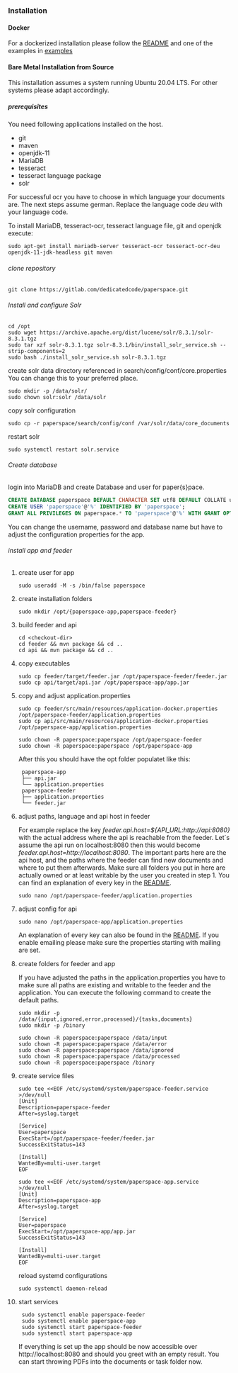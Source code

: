 ### Installation
#### Docker

For a dockerized installation please follow the [README](https://gitlab.com/dedicatedcode/paperspace#deployment) and one of the examples in
[examples](https://gitlab.com/dedicatedcode/paperspace/-/tree/master/deployment/examples)

#### Bare Metal Installation from Source
This installation assumes a system running Ubuntu 20.04 LTS. For other systems please adapt accordingly.

##### prerequisites
You need following applications installed on the host.
* git
* maven
* openjdk-11
* MariaDB  
* tesseract
* tesseract language package
* solr  

For successful ocr you have to choose in which language your documents are. The next steps assume german. Replace 
the language code *deu* with your language code.

To install MariaDB, tesseract-ocr, tesseract language file, git and openjdk execute:
```
sudo apt-get install mariadb-server tesseract-ocr tesseract-ocr-deu openjdk-11-jdk-headless git maven
```
######  clone repository
```
git clone https://gitlab.com/dedicatedcode/paperspace.git
```
###### Install and configure Solr

```shell script
cd /opt
sudo wget https://archive.apache.org/dist/lucene/solr/8.3.1/solr-8.3.1.tgz
sudo tar xzf solr-8.3.1.tgz solr-8.3.1/bin/install_solr_service.sh --strip-components=2
sudo bash ./install_solr_service.sh solr-8.3.1.tgz
```
create solr data directory referenced in search/config/conf/core.properties
You can change this to your preferred place.
```shell script
sudo mkdir -p /data/solr/
sudo chown solr:solr /data/solr
```
copy solr configuration 
```shell script
sudo cp -r paperspace/search/config/conf /var/solr/data/core_documents
```
restart solr
```shell script
sudo systemctl restart solr.service
```
###### Create database

login into MariaDB and create Database and user for paper{s}pace.
```sql
CREATE DATABASE paperspace DEFAULT CHARACTER SET utf8 DEFAULT COLLATE utf8_unicode_ci;
CREATE USER 'paperspace'@'%' IDENTIFIED BY 'paperspace';
GRANT ALL PRIVILEGES ON paperspace.* TO 'paperspace'@'%' WITH GRANT OPTION;
```
You can change the username, password and database name but have to adjust the configuration properties for the app.

###### install app and feeder
1. create user for app
    ```shell script
    sudo useradd -M -s /bin/false paperspace
    ```
2. create installation folders
    ```shell script
    sudo mkdir /opt/{paperspace-app,paperspace-feeder}
    ```
3. build feeder and api
    ```shell script
    cd <checkout-dir>
    cd feeder && mvn package && cd ..   
    cd api && mvn package && cd ..   
    ```
4. copy executables
   ```shell script
   sudo cp feeder/target/feeder.jar /opt/paperspace-feeder/feeder.jar
   sudo cp api/target/api.jar /opt/paperspace-app/app.jar
   ```
5. copy and adjust application.properties
    ```shell script
    sudo cp feeder/src/main/resources/application-docker.properties /opt/paperspace-feeder/application.properties
    sudo cp api/src/main/resources/application-docker.properties /opt/paperspace-app/application.properties
   
    sudo chown -R paperspace:paperspace /opt/paperspace-feeder
    sudo chown -R paperspace:paperspace /opt/paperspace-app
    ```
   After this you should have the opt folder populatet like this:
   ```shell script
    paperspace-app
    ├── api.jar
    └── application.properties
    paperspace-feeder
    ├── application.properties
    └── feeder.jar
    ```
6. adjust paths, language and api host in feeder
    
    For example replace the key *feeder.api.host=${API_URL:http://api:8080}* with the actual address where the api 
    is reachable from the feeder. Let´s assume the api run on localhost:8080 then this would become *feeder.api.host=http://localhost:8080*.
    The important parts here are the api host, and the paths where the feeder can find new documents and where to put them afterwards. 
    Make sure all folders you put in here are actually owned or at least writable by the user you created in step  1. 
    You can find an explanation of every key in the [README](https://gitlab.com/dedicatedcode/paperspace#docker-configuration). 
    ```shell script
    sudo nano /opt/paperspace-feeder/application.properties
    ```
 
7. adjust config for api
    ```shell script
    sudo nano /opt/paperspace-app/application.properties
    ```
   An explanation of every key can also be found in the [README](https://gitlab.com/dedicatedcode/paperspace#docker-configuration).
   If you enable emailing please make sure the properties starting with mailing are set.
   
7. create folders for feeder and app

   If you have adjusted the paths in the application.properties you have to make sure all paths are existing and writable to the feeder and the application. You can execute the following command to create the default paths.
   ```shell script
   sudo mkdir -p /data/{input,ignored,error,processed}/{tasks,documents}
   sudo mkdir -p /binary
   
   sudo chown -R paperspace:paperspace /data/input
   sudo chown -R paperspace:paperspace /data/error
   sudo chown -R paperspace:paperspace /data/ignored
   sudo chown -R paperspace:paperspace /data/processed
   sudo chown -R paperspace:paperspace /binary
   ```

8. create service files
    ```shell script
    sudo tee <<EOF /etc/systemd/system/paperspace-feeder.service >/dev/null
    [Unit]
    Description=paperspace-feeder
    After=syslog.target
    
    [Service]
    User=paperspace
    ExecStart=/opt/paperspace-feeder/feeder.jar
    SuccessExitStatus=143
    
    [Install]
    WantedBy=multi-user.target
    EOF
   ```
   ```shell script
   sudo tee <<EOF /etc/systemd/system/paperspace-app.service >/dev/null
   [Unit]
   Description=paperspace-app
   After=syslog.target
   
   [Service]
   User=paperspace
   ExecStart=/opt/paperspace-app/app.jar
   SuccessExitStatus=143
    
   [Install]
   WantedBy=multi-user.target
   EOF
    ```
   
   reload systemd configurations
   ```shell script
   sudo systemctl daemon-reload
   ```

9. start services
   ```shell script
    sudo systemctl enable paperspace-feeder
    sudo systemctl enable paperspace-app 
    sudo systemctl start paperspace-feeder
    sudo systemctl start paperspace-app
    ```
   
   If everything is set up the app should be now accessible over http://localhost:8080 and should you greet with an empty result.
   You can start throwing PDFs into the documents or task folder now.
